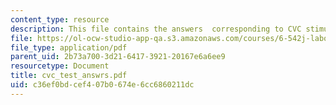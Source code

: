 ```yaml
---
content_type: resource
description: This file contains the answers  corresponding to CVC stimuli test.
file: https://ol-ocw-studio-app-qa.s3.amazonaws.com/courses/6-542j-laboratory-on-the-physiology-acoustics-and-perception-of-speech-fall-2005/c36ef0bdcef407b0674e6cc6860211dc_cvc_test_answrs.pdf
file_type: application/pdf
parent_uid: 2b73a700-3d21-6417-3921-20167e6a6ee9
resourcetype: Document
title: cvc_test_answrs.pdf
uid: c36ef0bd-cef4-07b0-674e-6cc6860211dc
---
```

